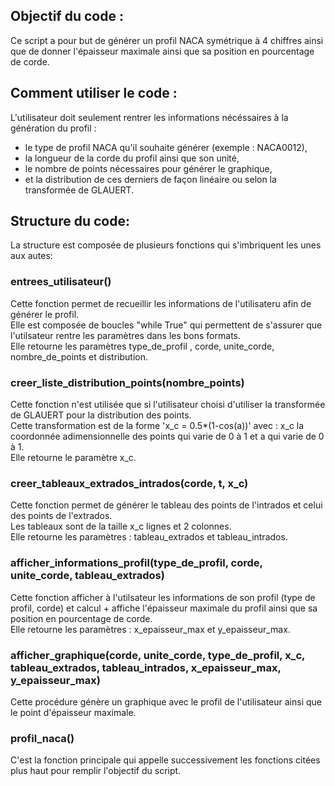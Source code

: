 ## Objectif du code :
Ce script a pour but de générer un profil NACA symétrique à 4 chiffres ainsi que de donner l'épaisseur maximale ainsi que sa position en pourcentage de corde.

## Comment utiliser le code :
L'utilisateur doit seulement rentrer les informations nécéssaires à la génération du profil : 

- le type de profil NACA qu'il souhaite générer (exemple : NACA0012),
- la longueur de la corde du profil ainsi que son unité,
- le nombre de points nécessaires pour générer le graphique,
- et la distribution de ces derniers de façon linéaire ou selon la transformée de GLAUERT.

## Structure du code: 
La structure est composée de plusieurs fonctions qui s'imbriquent les unes aux autes:

### entrees_utilisateur()
Cette fonction permet de recueillir les informations de l'utilisateru afin de générer le profil.\
Elle est composée de boucles "while True" qui permettent de s'assurer que l'utilsateur rentre les paramètres dans les bons formats.\
Elle retourne les paramètres type_de_profil , corde, unite_corde, nombre_de_points et distribution.

### creer_liste_distribution_points(nombre_points)
Cette fonction n'est utilisée que si l'utilisateur choisi d'utiliser la transformée de GLAUERT pour la distribution des points.\
Cette transformation est de la forme 'x_c = 0.5*(1-cos(a))' avec : x_c la coordonnée adimensionnelle des points qui varie de 0 à 1 et a qui varie de 0 à 1.\
Elle retourne le paramètre x_c.

### creer_tableaux_extrados_intrados(corde, t, x_c)
Cette fonction permet de générer le tableau des points de l'intrados et celui des points de l'extrados.\
Les tableaux sont de la taille x_c lignes et 2 colonnes.\
Elle retourne les paramètres : tableau_extrados et tableau_intrados.

### afficher_informations_profil(type_de_profil, corde, unite_corde, tableau_extrados)
Cette fonction afficher à l'utilsateur les informations de son profil (type de profil, corde) et calcul + affiche l'épaisseur maximale du profil ainsi que sa position en pourcentage de corde.\
Elle retourne les paramètres : x_epaisseur_max et y_epaisseur_max.

### afficher_graphique(corde, unite_corde, type_de_profil, x_c, tableau_extrados, tableau_intrados, x_epaisseur_max, y_epaisseur_max)
Cette procédure génère un graphique avec le profil de l'utilisateur ainsi que le point d'épaisseur maximale.

### profil_naca()
C'est la fonction principale qui appelle successivement les fonctions citées plus haut pour remplir l'objectif du script.
